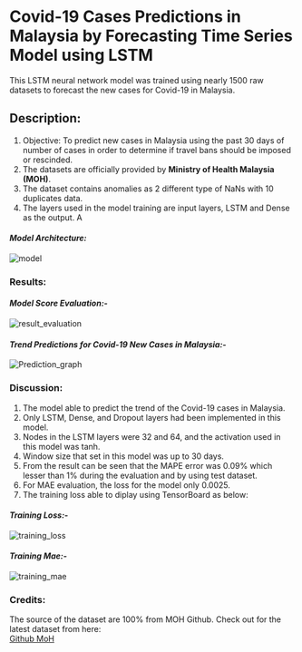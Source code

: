 # **Covid-19 Cases Predictions in Malaysia by Forecasting Time Series Model using LSTM**

This LSTM neural network model was trained using nearly 1500 raw datasets to forecast the new cases for Covid-19 in Malaysia.

## **Description:**
1. Objective: To predict new cases in Malaysia using the past 30 days of number of cases in order to determine if travel bans should be imposed or rescinded.
2. The datasets are officially provided by **Ministry of Health Malaysia (MOH)**.
3. The dataset contains anomalies as 2 different type of NaNs with 10 duplicates data.
4. The layers used in the model training are input layers, LSTM and Dense as the output. A

#### *Model Architecture:*
![model](https://github.com/user-attachments/assets/73d17436-fe60-48ff-b935-c321cf691e95)

### **Results:**  

#### *Model Score Evaluation:-*
![result_evaluation](https://github.com/user-attachments/assets/e4f1bfeb-ed24-4da6-a809-00c0877f425f)

#### *Trend Predictions for Covid-19 New Cases in Malaysia:-*
![Prediction_graph](https://github.com/user-attachments/assets/02478254-f099-493b-8cc4-7fa7383adff2)

### **Discussion:**
1. The model able to predict the trend of the Covid-19 cases in Malaysia.
2. Only LSTM, Dense, and Dropout layers had been implemented in this model.
3. Nodes in the LSTM layers were 32 and 64, and the activation used in this model was tanh.
4. Window size that set in this model was up to 30 days.
5. From the result can be seen that the MAPE error was 0.09% which lesser than 1% during the evaluation and by using test dataset.
6. For MAE evaluation, the loss for the model only 0.0025.
7. The training loss able to diplay using TensorBoard as below:
   
#### *Training Loss:-*
![training_loss](https://github.com/user-attachments/assets/6a0d416f-cb3f-4065-b994-ac1be715f6ab)

#### *Training Mae:-*
![training_mae](https://github.com/user-attachments/assets/b6086cda-d049-4628-a2cd-39423d44b35f)

### **Credits:**
The source of the dataset are 100% from MOH Github.
Check out for the latest dataset from here:  
[Github MoH](https://github.com/MoH-Malaysia/covid19-public/tree/main/epidemic)
